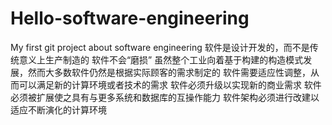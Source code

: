 # Hello-software-engineering
My first git project about software engineering
软件是设计开发的，而不是传统意义上生产制造的
软件不会“磨损”
虽然整个工业向着基于构建的构造模式发展，然而大多数软件仍然是根据实际顾客的需求制定的
软件需要适应性调整，从而可以满足新的计算环境或者技术的需求
软件必须升级以实现新的商业需求
软件必须被扩展使之具有与更多系统和数据库的互操作能力
软件架构必须进行改建以适应不断演化的计算环境
